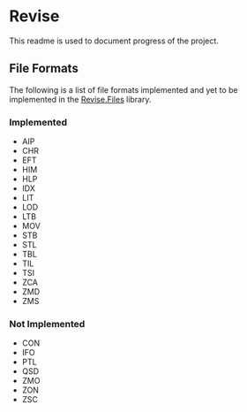 Revise
======
This readme is used to document progress of the project.

File Formats
------------
The following is a list of file formats implemented and yet to be implemented in the [Revise.Files](https://github.com/xadet/Revise/tree/master/Revise.Files) library.
### Implemented

* AIP
* CHR
* EFT
* HIM
* HLP
* IDX
* LIT
* LOD
* LTB
* MOV
* STB
* STL
* TBL
* TIL
* TSI
* ZCA
* ZMD
* ZMS

### Not Implemented

* CON
* IFO
* PTL
* QSD
* ZMO
* ZON
* ZSC